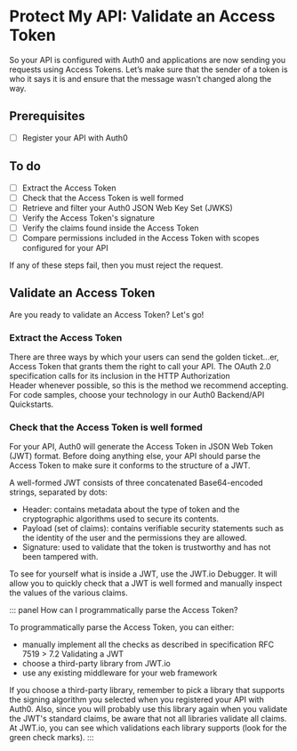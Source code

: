 

# Protect My API: Validate an Access Token

So your API is configured with Auth0 and applications are now sending you requests using Access Tokens. Let’s make sure that the sender of a token is who it says it is and ensure that the message wasn't changed along the way.

## Prerequisites

- [ ] Register your API with Auth0

## To do

- [ ] Extract the Access Token
- [ ] Check that the Access Token is well formed
- [ ] Retrieve and filter your Auth0 JSON Web Key Set (JWKS)
- [ ] Verify the Access Token's signature
- [ ] Verify the claims found inside the Access Token
- [ ] Compare permissions included in the Access Token with scopes configured for your API

If any of these steps fail, then you must reject the request.

## Validate an Access Token

Are you ready to validate an Access Token? Let's go!

### Extract the Access Token
There are three ways by which your users can send the golden ticket...er, Access Token that grants them the right to call your API. The OAuth 2.0 specification calls for its inclusion in the HTTP Authorization Header whenever possible, so this is the method we recommend accepting. For code samples, choose your technology in our Auth0 Backend/API Quickstarts.

### Check that the Access Token is well formed
For your API, Auth0 will generate the Access Token in JSON Web Token (JWT) format. Before doing anything else, your API should parse the Access Token to make sure it conforms to the structure of a JWT.

A well-formed JWT consists of three concatenated Base64-encoded strings, separated by dots: 

- Header: contains metadata about the type of token and the cryptographic algorithms used to secure its contents.
- Payload (set of claims): contains verifiable security statements such as the identity of the user and the permissions they are allowed.
- Signature: used to validate that the token is trustworthy and has not been tampered with.

To see for yourself what is inside a JWT, use the JWT.io Debugger. It will allow you to quickly check that a JWT is well formed and manually inspect the values of the various claims.

::: panel How can I programmatically parse the Access Token?

To programmatically parse the Access Token, you can either:

- manually implement all the checks as described in specification RFC 7519 > 7.2 Validating a JWT
- choose a third-party library from JWT.io
- use any existing middleware for your web framework

If you choose a third-party library, remember to pick a library that supports the signing algorithm you selected when you registered your API with Auth0. Also, since you will probably use this library again when you validate the JWT's standard claims, be aware that not all libraries validate all claims. At JWT.io, you can see which validations each library supports (look for the green check marks).
:::

### 
